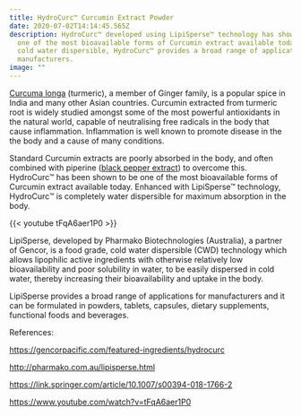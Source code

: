 ```yaml
---
title: HydroCurc™ Curcumin Extract Powder
date: 2020-07-02T14:14:45.565Z
description: HydroCurc™ developed using LipiSperse™ technology has shown to be
  one of the most bioavailable forms of Curcumin extract available today. Being
  cold water dispersible, HydroCurc™ provides a broad range of applications for
  manufacturers.
image: ""
---
```

[Curcuma longa](https://amzn.to/2F5ERTT) (turmeric), a member of Ginger family, is a popular spice in India and many other Asian countries. Curcumin extracted from turmeric root is widely studied amongst some of the most  powerful antioxidants in the natural world, capable of neutralising free radicals in the body that cause inflammation. Inflammation is well known to promote disease in the the body and a cause of many conditions. 

Standard Curcumin extracts are poorly absorbed in the body, and often combined with piperine ([black pepper extract](https://amzn.to/3bSCM9P)) to overcome this. HydroCurc™ has been shown to be one of the most bioavailable forms of Curcumin extract available today. Enhanced with LipiSperse™ technology, HydroCurc™ is completely water dispersible for maximum absorption in the body.

{{< youtube tFqA6aer1P0 >}}

LipiSperse, developed by Pharmako Biotechnologies (Australia), a partner of Gencor, is a food grade, cold water dispersible (CWD) technology which allows lipophilic active ingredients with otherwise relatively low bioavailability and poor solubility in water, to be easily dispersed in cold water, thereby increasing their bioavailability and uptake in the body.

LipiSperse provides a broad range of applications for manufacturers and it can be formulated in powders, tablets, capsules, dietary supplements, functional foods and beverages.

References:

https://gencorpacific.com/featured-ingredients/hydrocurc

http://pharmako.com.au/lipisperse.html

https://link.springer.com/article/10.1007/s00394-018-1766-2

https://www.youtube.com/watch?v=tFqA6aer1P0